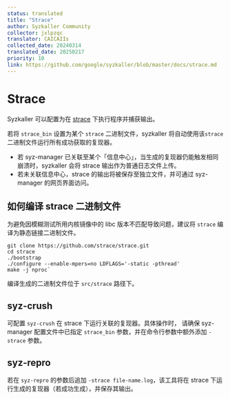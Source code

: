 ```yaml
---
status: translated
title: "Strace"
author: Syzkaller Community
collector: jxlpzqc
translator: CAICAIIs
collected_date: 20240314
translated_date: 20250217
priority: 10
link: https://github.com/google/syzkaller/blob/master/docs/strace.md
---
```


# Strace

Syzkaller 可以配置为在 [strace](https://strace.io/) 下执行程序并捕获输出。

若将 `strace_bin` 设置为某个 `strace` 二进制文件，syzkaller 将自动使用该`strace` 二进制文件运行所有成功获取的复现器。
* 若 syz-manager 已关联至某个「信息中心」，当生成的复现器仍能触发相同崩溃时，syzkaller 会将 strace 输出作为普通日志文件上传。
* 若未关联信息中心，strace 的输出将被保存至独立文件，并可通过 syz-manager 的网页界面访问。

## 如何编译 strace 二进制文件

为避免因模糊测试所用内核镜像中的 libc 版本不匹配导致问题，建议将 `strace` 编译为静态链接二进制文件。

```
git clone https://github.com/strace/strace.git
cd strace
./bootstrap
./configure --enable-mpers=no LDFLAGS='-static -pthread'
make -j`nproc`
```

编译生成的二进制文件位于 `src/strace` 路径下。

## syz-crush

可配置 `syz-crush` 在 strace 下运行关联的复现器。具体操作时，
请确保 syz-manager 配置文件中已指定 `strace_bin` 参数，并在命令行参数中额外添加 `-strace` 参数。

## syz-repro

若在 `syz-repro` 的参数后追加 `-strace file-name.log`，该工具将在 strace 下运行生成的复现器（若成功生成），并保存其输出。


